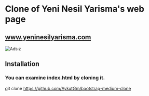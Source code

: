 # Clone of Yeni Nesil Yarisma's web page
## www.yeninesilyarisma.com
![Adsız](https://user-images.githubusercontent.com/79155927/151719301-9efccfe1-bcf2-4b1d-ba72-262bea2b3ec5.png)

## Installation
### You can examine index.html by cloning it.

git clone https://github.com/AykutGm/bootstrap-medium-clone
